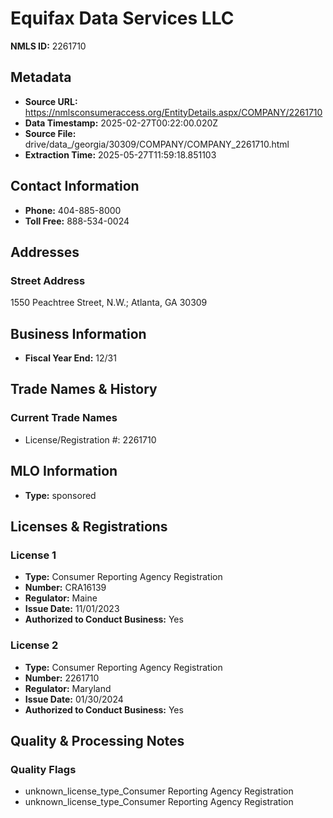 # Equifax Data Services LLC

**NMLS ID:** 2261710

## Metadata
- **Source URL:** https://nmlsconsumeraccess.org/EntityDetails.aspx/COMPANY/2261710
- **Data Timestamp:** 2025-02-27T00:22:00.020Z
- **Source File:** drive/data_/georgia/30309/COMPANY/COMPANY_2261710.html
- **Extraction Time:** 2025-05-27T11:59:18.851103

## Contact Information
- **Phone:** 404-885-8000
- **Toll Free:** 888-534-0024

## Addresses
### Street Address
1550 Peachtree Street, N.W.; Atlanta, GA 30309

## Business Information
- **Fiscal Year End:** 12/31

## Trade Names & History
### Current Trade Names
- License/Registration #: 2261710

## MLO Information
- **Type:** sponsored

## Licenses & Registrations

### License 1
- **Type:** Consumer Reporting Agency Registration
- **Number:** CRA16139
- **Regulator:** Maine
- **Issue Date:** 11/01/2023
- **Authorized to Conduct Business:** Yes

### License 2
- **Type:** Consumer Reporting Agency Registration
- **Number:** 2261710
- **Regulator:** Maryland
- **Issue Date:** 01/30/2024
- **Authorized to Conduct Business:** Yes

## Quality & Processing Notes
### Quality Flags
- unknown_license_type_Consumer Reporting Agency Registration
- unknown_license_type_Consumer Reporting Agency Registration
